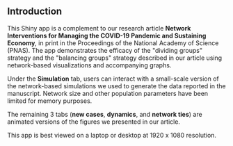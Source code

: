 ## Introduction

This Shiny app is a complement to our research article **Network Interventions for Managing the COVID-19 Pandemic and Sustaining Economy**, in print in the Proceedings of the National Academy of Science (PNAS). The app demonstrates the efficacy of the "dividing groups" strategy and the "balancing groups" strategy described in our article using network-based visualizations and accompanying graphs. 

Under the **Simulation** tab, users can interact with a small-scale version of the network-based simulations we used to generate the data reported in the manuscript. Network size and other population parameters have been limited for memory purposes.

The remaining 3 tabs (**new cases**, **dynamics**, and **network ties**) are animated versions of the figures we presented in our article. 

This app is best viewed on a laptop or desktop at 1920 x 1080 resolution.